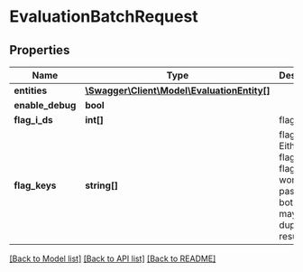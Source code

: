 # EvaluationBatchRequest

## Properties
Name | Type | Description | Notes
------------ | ------------- | ------------- | -------------
**entities** | [**\Swagger\Client\Model\EvaluationEntity[]**](EvaluationEntity.md) |  | 
**enable_debug** | **bool** |  | [optional] 
**flag_i_ds** | **int[]** | flagIDs | [optional] 
**flag_keys** | **string[]** | flagKeys. Either flagIDs or flagKeys works. If pass in both, Flagr may return duplicate results. | [optional] 

[[Back to Model list]](../README.md#documentation-for-models) [[Back to API list]](../README.md#documentation-for-api-endpoints) [[Back to README]](../README.md)


